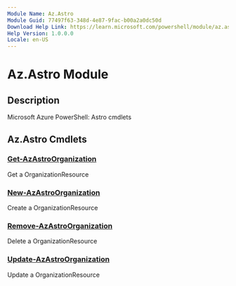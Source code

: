 ```yaml
---
Module Name: Az.Astro
Module Guid: 77497f63-348d-4e87-9fac-b00a2a0dc50d
Download Help Link: https://learn.microsoft.com/powershell/module/az.astro
Help Version: 1.0.0.0
Locale: en-US
---
```


# Az.Astro Module
## Description
Microsoft Azure PowerShell: Astro cmdlets

## Az.Astro Cmdlets
### [Get-AzAstroOrganization](Get-AzAstroOrganization.md)
Get a OrganizationResource

### [New-AzAstroOrganization](New-AzAstroOrganization.md)
Create a OrganizationResource

### [Remove-AzAstroOrganization](Remove-AzAstroOrganization.md)
Delete a OrganizationResource

### [Update-AzAstroOrganization](Update-AzAstroOrganization.md)
Update a OrganizationResource

